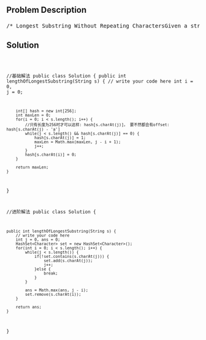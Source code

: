 <!--
<style>
  body { font-family: Arial, sans-serif; }
  .container { max-width: 100%; margin: 0 auto; padding: 10px; }
  .comment-block { max-width: 30%; background-color: #f9f9f9; padding: 10px; border-left: 5px solid #ccc; overflow-wrap: break-word; white-space: pre-wrap; }
  .code-block { background-color: #f4f4f4; padding: 10px; border: 1px solid #ddd; overflow-wrap: break-word; white-space: pre-wrap; }
</style>
-->

<div class='container'>
<h2>Problem Description</h2>
<div class='comment-block'>
<pre>
/* Longest Substring Without Repeating CharactersGiven a string, find the length of the longest substring without repeating characters.ExampleFor example, the longest substring without repeating letters for "abcabcbb" is "abc", which thelength is 3.For "bbbbb" the longest substring is "b", with the length of 1.ChallengeO(n) time*/    /**     * @param s: a string     * @return: an integer     */    /**     * @param s: a string     * @return: an integer     */        /* 窗口类指针移动模板        int j = 0;        for(int i = 0; i < nums.length; i++) {            while(j < nums.length) {                if(满足条件) {                    j++;                    更行j状态                }else{                    break;                }            }            更新i状态        }        */</pre>
</div>

<h2>Solution</h2>
<div class='code-block'>
<pre><code class='language-java'>

//基础解法
public class Solution {
    public int lengthOfLongestSubstring(String s) {
        // write your code here
        int i = 0, j = 0;
        
        int[] hash = new int[256];
        int maxLen = 0;
        for(i = 0; i < s.length(); i++) {
            //只有长度为256时才可以这样: hash[s.charAt(j)]， 要不然都会有offset: hash[s.charAt(j) - 'a']
            while(j < s.length() && hash[s.charAt(j)] == 0) {
                hash[s.charAt(j)] = 1;
                maxLen = Math.max(maxLen, j - i + 1);
                j++;
            }
            hash[s.charAt(i)] = 0;
        }
        
        return maxLen;
    }
}


//进阶解法
public class Solution {
    
    public int lengthOfLongestSubstring(String s) {
        // write your code here
        int j = 0, ans = 0;
        HashSet<Character> set = new HashSet<Character>();
        for(int i = 0; i < s.length(); i++) {
            while(j < s.length()) {
                if(!set.contains(s.charAt(j))) {
                    set.add(s.charAt(j));
                    j++;
                }else {
                    break;
                }
            }
            
            ans = Math.max(ans, j - i);
            set.remove(s.charAt(i));
        }
        
        return ans;
    }
}</code></pre>
</div>
</div>
